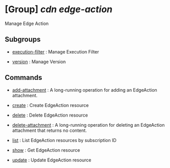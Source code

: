 # [Group] _cdn edge-action_

Manage Edge Action

## Subgroups

- [execution-filter](/Commands/cdn/edge-action/execution-filter/readme.md)
: Manage Execution Filter

- [version](/Commands/cdn/edge-action/version/readme.md)
: Manage Version

## Commands

- [add-attachment](/Commands/cdn/edge-action/_add-attachment.md)
: A long-running operation for adding an EdgeAction attachment.

- [create](/Commands/cdn/edge-action/_create.md)
: Create EdgeAction resource

- [delete](/Commands/cdn/edge-action/_delete.md)
: Delete EdgeAction resource

- [delete-attachment](/Commands/cdn/edge-action/_delete-attachment.md)
: A long-running operation for deleting an EdgeAction attachment that returns no content.

- [list](/Commands/cdn/edge-action/_list.md)
: List EdgeAction resources by subscription ID

- [show](/Commands/cdn/edge-action/_show.md)
: Get EdgeAction resource

- [update](/Commands/cdn/edge-action/_update.md)
: Update EdgeAction resource
